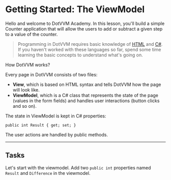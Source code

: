 ﻿---
Title: The ViewModel
CodeTask:
    Path: 10_viewmodel.csharp.csx
    Default: CounterViewModel_10.cs
    Correct: CounterViewModel_20.cs
---

# Getting Started: The ViewModel

Hello and welcome to DotVVM Academy. In this lesson, you'll build a simple Counter application that will allow the users to add or subtract a given step to a value of the counter.

> Programming in DotVVM requires basic knowledge of [HTML](https://www.sololearn.com/Course/HTML/) and [C#](https://www.sololearn.com/Course/CSharp/). If you haven't worked with these languages so far, spend some time learning the basic concepts to understand what's going on.

How DotVVM works?

Every page in DotVVM consists of two files:

* __View__, which is based on HTML syntax and tells DotVVM how the page will look like.
* __ViewModel__, which is a C# class that represents the state of the page (values in the form fields) and handles user interactions (button clicks and so on).

The state in ViewModel is kept in C# properties:

```
public int Result { get; set; }
```

The user actions are handled by public methods.

---

## Tasks

Let's start with the viewmodel. Add two `public int` properties named `Result` and `Difference` in the viewmodel.